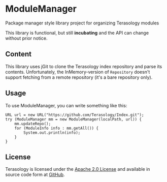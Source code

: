 ModuleManager
=============

Package manager style library project for organizing Terasology modules

This library is functional, but still **incubating** and the API can change without prior notice.

Content
--------

This library uses jGit to clone the Terasology index repository and parse its contents.
Unfortunately, the InMemory-version of `Repository` doesn't support fetching from a remote repository (it's a bare repository only).

Usage
--------

To use ModuleManager, you can write something like this:

	URL url = new URL("https://github.com/Terasology/Index.git");
	try (ModuleManager mm = new ModuleManager(localPath, url)) {
		mm.updateRepo();
		for (ModuleInfo info : mm.getAll()) {
			System.out.println(info);
		}
	}


License
--------

Terasology is licensed under the [Apache 2.0 License](http://www.apache.org/licenses/LICENSE-2.0.html) and available in source code form at [GitHub](https://github.com/MovingBlocks/Terasology).
